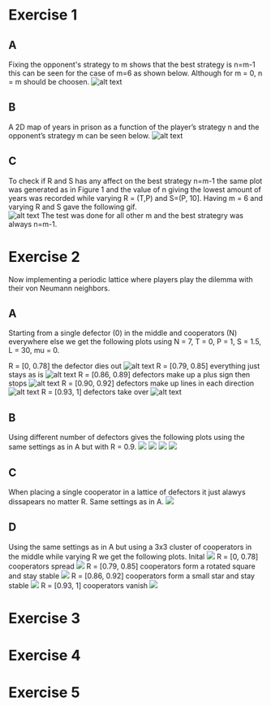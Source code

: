 # Exercise 1
## A
Fixing the opponent's strategy to m shows that the best strategy is n=m-1 this can be seen for the case of m=6 as shown below. Although for m = 0, n = m should be choosen.
![alt text](https://github.com/mattias-wiberg/FIM750-Simulation-of-complex-systems/blob/main/Excercise%2013/1/a.png?raw=true)
## B
A 2D map of years in prison as a function of the player’s strategy n and the opponent’s strategy m can be seen below.
![alt text](https://github.com/mattias-wiberg/FIM750-Simulation-of-complex-systems/blob/main/Excercise%2013/1/b.png?raw=true)
## C
To check if R and S has any affect on the best strategy n=m-1 the same plot was generated as in Figure 1 and the value of n giving the lowest amount of years was recorded while varying R = (T,P) and S=(P, 10]. Having m = 6 and varying R and S gave the following gif.\
![alt text](https://github.com/mattias-wiberg/FIM750-Simulation-of-complex-systems/blob/main/Excercise%2013/1/c.gif?raw=true)
The test was done for all other m and the best strategry was always n=m-1.
# Exercise 2
Now implementing a periodic lattice where players play the dilemma with their von Neumann neighbors.
## A
Starting from a single defector (0) in the middle and cooperators (N) everywhere else we get the following plots using N = 7, T = 0, P = 1, S = 1.5, L = 30, mu = 0.

R = [0, 0.78] the defector dies out
![alt text](https://github.com/mattias-wiberg/FIM750-Simulation-of-complex-systems/blob/main/Excercise%2013/2/a/t_2_r_0.png?raw=true)
R = [0.79, 0.85] everything just stays as is
![alt text](https://github.com/mattias-wiberg/FIM750-Simulation-of-complex-systems/blob/main/Excercise%2013/2/a/t_1_r_0.79.png?raw=true)
R = [0.86, 0.89] defectors make up a plus sign then stops
![alt text](https://github.com/mattias-wiberg/FIM750-Simulation-of-complex-systems/blob/main/Excercise%2013/2/a/t_2_r_0.86.png?raw=true)
R = [0.90, 0.92] defectors make up lines in each direction
![alt text](https://github.com/mattias-wiberg/FIM750-Simulation-of-complex-systems/blob/main/Excercise%2013/2/a/t_17_r_0.9.png?raw=true)
R = [0.93, 1] defectors take over
![alt text](https://github.com/mattias-wiberg/FIM750-Simulation-of-complex-systems/blob/main/Excercise%2013/2/a/t_31_r_1.png?raw=true)
## B
Using different number of defectors gives the following plots using the same settings as in A but with R = 0.9.
![](https://github.com/mattias-wiberg/FIM750-Simulation-of-complex-systems/blob/main/Excercise%2013/2/b/init2/t_20_r_0.9.png?raw=true)
![](https://github.com/mattias-wiberg/FIM750-Simulation-of-complex-systems/blob/main/Excercise%2013/2/b/init3/t_17_r_0.9.png?raw=true)
![](https://github.com/mattias-wiberg/FIM750-Simulation-of-complex-systems/blob/main/Excercise%2013/2/b/init4/t_14_r_0.9.png?raw=true)
![](https://github.com/mattias-wiberg/FIM750-Simulation-of-complex-systems/blob/main/Excercise%2013/2/b/init5/t_17_r_0.9.png?raw=true)
## C
When placing a single cooperator in a lattice of defectors it just alawys dissapears no matter R. Same settings as in A.
![](https://github.com/mattias-wiberg/FIM750-Simulation-of-complex-systems/blob/main/Excercise%2013/2/c/t_2_r_0.2.png?raw=true)
## D
Using the same settings as in A but using a 3x3 cluster of cooperators in the middle while varying R we get the following plots.
Inital
![](https://github.com/mattias-wiberg/FIM750-Simulation-of-complex-systems/blob/main/Excercise%2013/2/d/t_0_r_0.png?raw=true)
R = [0, 0.78] cooperators spread
![](https://github.com/mattias-wiberg/FIM750-Simulation-of-complex-systems/blob/main/Excercise%2013/2/d/t_29_r_0.78.png?raw=true)
R = [0.79, 0.85] cooperators form a rotated square and stay stable
![](https://github.com/mattias-wiberg/FIM750-Simulation-of-complex-systems/blob/main/Excercise%2013/2/d/t_20_r_0.79.png?raw=true)
R = [0.86, 0.92] cooperators form a small star and stay stable
![](https://github.com/mattias-wiberg/FIM750-Simulation-of-complex-systems/blob/main/Excercise%2013/2/d/t_2_r_0.86.png?raw=true)
R = [0.93, 1] cooperators vanish
![](https://github.com/mattias-wiberg/FIM750-Simulation-of-complex-systems/blob/main/Excercise%2013/2/d/t_4_r_0.93.png?raw=true)
# Exercise 3

# Exercise 4

# Exercise 5
